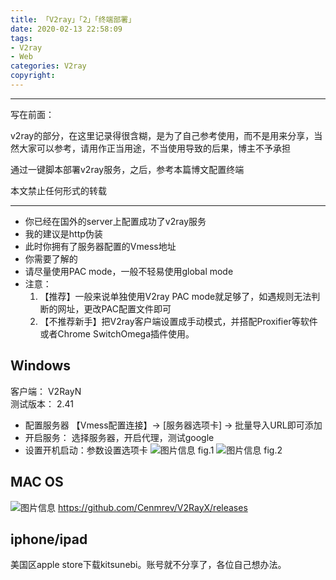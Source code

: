 ```yaml
---
title: 「V2ray」「2」「终端部署」
date: 2020-02-13 22:58:09
tags:
- V2ray
- Web
categories: V2ray
copyright:
---
```

<meta name="referrer" content="no-referrer"/>

***
写在前面：



v2ray的部分，在这里记录得很含糊，是为了自己参考使用，而不是用来分享，当然大家可以参考，请用作正当用途，不当使用导致的后果，博主不予承担

通过一键脚本部署v2ray服务，之后，参考本篇博文配置终端

本文禁止任何形式的转载
***
*  你已经在国外的server上配置成功了v2ray服务
 *  我的建议是http伪装
 *  此时你拥有了服务器配置的Vmess地址
*   你需要了解的        
 *  请尽量使用PAC mode，一般不轻易使用global mode
  * 注意：
      1. 【推荐】一般来说单独使用V2ray PAC mode就足够了，如遇规则无法判断的网址，更改PAC配置文件即可
      2. 【不推荐新手】把V2ray客户端设置成手动模式，并搭配Proxifier等软件或者Chrome SwitchOmega插件使用。

## Windows
  客户端： V2RayN    
  测试版本： 2.41
  * 配置服务器 【Vmess配置连接】-> [服务器选项卡] -> 批量导入URL即可添加
  * 开启服务： 选择服务器，开启代理，测试google
  * 设置开机启动：参数设置选项卡
  ![图片信息](/img/V2.png)
  fig.1
  ![图片信息](/img/V2ray.png)
  fig.2

##  MAC OS
  ![图片信息](/img/V.png)
  https://github.com/Cenmrev/V2RayX/releases


## iphone/ipad
  美国区apple store下载kitsunebi。账号就不分享了，各位自己想办法。

